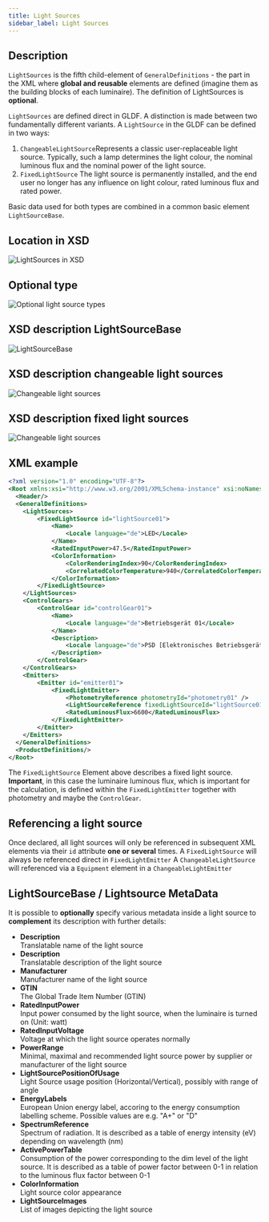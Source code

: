 ```yaml
---
title: Light Sources
sidebar_label: Light Sources
---
```

## Description

`LightSources` is the fifth child-element of `GeneralDefinitions` - the part in the XML where **global and reusable** elements are defined (imagine them as the building blocks of each luminaire). The definition of LightSources is **optional**.

`LightSources` are defined direct in GLDF. A distinction is made between two fundamentally different variants. 
A `LightSource` in the GLDF can be defined in two ways:

1. `ChangeableLightSource`Represents a classic user-replaceable light source. Typically, such a lamp determines the light colour, the nominal luminous flux and the nominal power of the light source.
2. `FixedLightSource` The light source is permanently installed, and the end user no longer has any influence on light colour, rated luminous flux and rated power.

Basic data used for both types are combined in a common basic element `LightSourceBase`.

## Location in XSD

![LightSources in XSD](/img/docs/structure/lightsources-hierarchy.webp)

## Optional type
![Optional light source types](/img/docs/structure/lightsources-optionaltype.webp)


## XSD description LightSourceBase
![LightSourceBase](/img/docs/structure/lightsources-base.webp)

## XSD description changeable light sources
![Changeable light sources](/img/docs/structure/lightsources-changeable.webp)

## XSD description fixed light sources
![Changeable light sources](/img/docs/structure/lightsources-fixed.webp)


## XML example

```xml {8-12} showLineNumbers
<?xml version="1.0" encoding="UTF-8"?>
<Root xmlns:xsi="http://www.w3.org/2001/XMLSchema-instance" xsi:noNamespaceSchemaLocation="gldf.xsd">
  <Header/>
  <GeneralDefinitions>
    <LightSources>
        <FixedLightSource id="lightSource01">
            <Name>
                <Locale language="de">LED</Locale>
            </Name>
            <RatedInputPower>47.5</RatedInputPower>
            <ColorInformation>
                <ColorRenderingIndex>90</ColorRenderingIndex>
                <CorrelatedColorTemperature>940</CorrelatedColorTemperature>
            </ColorInformation>
        </FixedLightSource>
    </LightSources>
    <ControlGears>
        <ControlGear id="controlGear01">
            <Name>
                <Locale language="de">Betriebsgerät 01</Locale>
            </Name>
            <Description>
                <Locale language="de">PSD [Elektronisches Betriebsgerät, DALI-regelbar]</Locale>
            </Description>
        </ControlGear>
    </ControlGears>
    <Emitters>
        <Emitter id="emitter01">
            <FixedLightEmitter>
                <PhotometryReference photometryId="photometry01" />
                <LightSourceReference fixedLightSourceId="lightSource01" />
                <RatedLuminousFlux>6600</RatedLuminousFlux>
            </FixedLightEmitter>
        </Emitter>
    </Emitters>
  </GeneralDefinitions>
  <ProductDefinitions/>
</Root>
```
The `FixedLightSource` Element above describes a fixed light source. **Important**, in this case the luminaire luminous flux, which is important for the calculation, is defined within the `FixedLightEmitter` together with photometry and maybe the `ControlGear`. 

## Referencing a light source

Once declared, all light sources will only be referenced in subsequent XML elements via their `id` attribute **one or several** times.
A `FixedLightSource` will always be referenced direct in `FixedLightEmitter`
A `ChangeableLightSource` will referenced via a `Equipment` element in a `ChangeableLightEmitter`


## LightSourceBase / Lightsource MetaData

It is possible to **optionally** specify various metadata inside a light source to **complement** its description with further details:

- **Description**  
  Translatable name of the light source
- **Description**  
  Translatable description of the light source
- **Manufacturer**  
  Manufacturer name of the light source
- **GTIN**  
  The Global Trade Item Number (GTIN)
- **RatedInputPower**  
  Input power consumed by the light source, when the luminaire is turned on (Unit: watt)
- **RatedInputVoltage**  
  Voltage at which the light source operates normally
- **PowerRange**  
  Minimal, maximal and recommended light source power by supplier or manufacturer of the light source
- **LightSourcePositionOfUsage**  
  Light Source usage position (Horizontal/Vertical), possibly with range of angle
- **EnergyLabels**  
  European Union energy label, accoring to the energy consumption labelling scheme. Possible values are e.g. "A+" or "D"
- **SpectrumReference**  
  Spectrum of radiation. It is described as a table of energy intensity (eV) depending on wavelength (nm)
- **ActivePowerTable**  
  Consumption of the power corresponding to the dim level of the light source. It is described as a table of power factor between 0-1 in relation to the luminous flux factor between 0-1
- **ColorInformation**  
  Light source color appearance
- **LightSourceImages**  
  List of images depicting the light source
  
